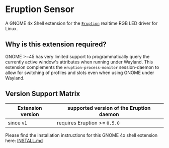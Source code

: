 # Eruption Sensor

A GNOME 4x Shell extension for the [`Eruption`](https://github.com/X3n0m0rph59/eruption) realtime RGB LED driver for Linux.

## Why is this extension required?

GNOME >=45 has very limited support to programmatically query the currently active window's attributes when running under Wayland.
This extension complements the `eruption-process-monitor` session-daemon to allow for switching of profiles and slots even when using GNOME under Wayland.

## Version Support Matrix

| Extension version | supported version of the Eruption daemon |
| ----------------- | ------------------------------------ |
| since `v1` | requires Eruption >= `0.5.0` |

Please find the installation instructions for this GNOME 4x shell extension here: [INSTALL.md](./INSTALL.md)
